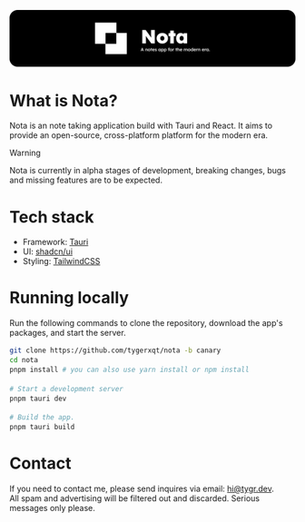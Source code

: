 ![banner](/assets/banner.png)

# What is Nota?

Nota is an note taking application build with Tauri and React. It aims to provide an open-source, cross-platform platform for the modern era.

> [!WARNING]  
> Nota is currently in alpha stages of development, breaking changes, bugs and missing features are to be expected.  

# Tech stack

- Framework: [Tauri](https://beta.tauri.app/)
- UI: [shadcn/ui](https://ui.shadcn.com/)
- Styling: [TailwindCSS](https://tailwindcss.com/)

# Running locally

Run the following commands to clone the repository, download the app's packages, and start the server.

```bash
git clone https://github.com/tygerxqt/nota -b canary
cd nota
pnpm install # you can also use yarn install or npm install

# Start a development server
pnpm tauri dev

# Build the app.
pnpm tauri build
```

# Contact

If you need to contact me, please send inquires via email: [hi@tygr.dev](mailto:hi@tygr.dev).  
All spam and advertising will be filtered out and discarded. Serious messages only please.
